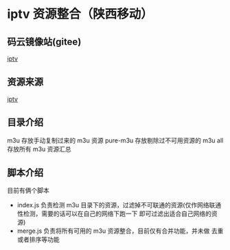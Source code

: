 # iptv 资源整合（陕西移动）

## 码云镜像站(gitee)
[iptv](https://gitee.com/flysouls/iptv.git)

## 资源来源
[iptv](https://github.com/iptv-org/iptv.git)

## 目录介绍
m3u 存放手动复制过来的 m3u 资源
pure-m3u 存放剔除过不可用资源的 m3u
all 存放所有 m3u 资源汇总

## 脚本介绍
目前有俩个脚本
- index.js 负责检测 m3u 目录下的资源，过滤掉不可联通的资源(仅作网络联通性检测，需要的话可以在自己的网络下跑一下 即可过滤出适合自己网络的资源)
- merge.js 负责将所有可用的 m3u 资源整合，目前仅有合并功能，并未做 去重或者排序等功能
